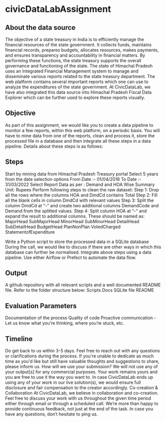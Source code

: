 # civicDataLabAssignment

## About the data source
The objective of a state treasury in India is to efficiently manage the financial resources of the state government. It collects funds, maintains financial records, prepares budgets, allocates resources, makes payments, and ensures transparency and accountability in financial matters. By performing these functions, the state treasury supports the overall governance and functioning of the state.
The state of Himachal Pradesh uses an Integrated Financial Management system to manage and disseminate various reports related to the state treasury department. The web platform contains several important reports which one can use to analyze the expenditures of the state government. 
At CivicDataLab, we have also integrated this data source into Himachal Pradesh Fiscal Data Explorer which can be further used to explore these reports visually. 

## Objective
As part of this assignment, we would like you to create a data pipeline to monitor a few reports, within this web platform, on a periodic basis. You will have to mine data from one of the reports, clean and process it, store the processed file in a database and then integrate all these steps in a data pipeline. Details about these steps is as follows: 

## Steps
Start by mining data from  Himachal Pradesh Treasury portal Select 5 years from the date selection options
From Date :- 01/04/2018
To Date :- 31/03/2022
Select Report Data as per : Demand and HOA Wise Summary
Unit: Rupees
Perform following steps to clean the raw dataset:
Step 1: Drop all the rows where the columns HOA and DmdCd contains Total
Step 2: Fill all the blank cells in column DmdCd with relevant values 
Step 3: Split the column DmdCd at “-” and create two additional columns DemandCode and Demand from the splitted values.
Step 4: Split column HOA at “-” and expand the result to additional columns. These should be named as:
MajorHead
SubMajorHead
MinorHead
SubMinorHead
DetailHead
SubDetailHead
BudgetHead
PlanNonPlan
VotedCharged
StatementofExpenditure

Write a Python script to store the processed data in a SQLite database
During the call, we would like to discuss if there are other ways in which this database can further be normalised. 
Integrate above steps using a data pipeline. Use either Airflow or Prefect to automate the data flow.

## Output
A github repository with all relevant scripts and a well documented README file. Refer to the folder structure below:
Scripts
Docs
SQLite file
README

## Evaluation Parameters
Documentation of the process
Quality of code
Proactive communication - Let us know what you’re thinking, where you’re stuck, etc.

## Timeline
Do get back to us within 3-5 days. Feel free to reach out with any questions or clarifications during the process. If you're unable to dedicate as much time as you'd like but still have valuable thoughts and suggestions to share, please inform us.
How will we use your submission?
We will not use any of your output[s] for any commercial purposes. Your work remains yours and you are free to use it the way you want to. In case CivicDataLab ends up using any of your work in our live solution(s), we would ensure full disclosure and fair compensation to the creator accordingly.
Co-creation & Collaboration
At CivicDataLab, we believe in collaboration and co-creation. Feel free to discuss your work with us throughout the given time period either through email or through a scheduled call. We’re more than happy to provide continuous feedback, not just at the end of the task. In case you have any questions, don’t hesitate to ping us.


